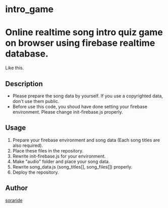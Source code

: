 # intro_game
Online realtime song intro quiz game on browser using firebase realtime database.
====

Like this.


## Description
- Please prepare the song data by yourself. If you use a copyrighted data, don't use them public.
- Before use this code, you shoud have done setting your firebase environment. Please change init-firebase.js properly.

## Usage
1. Prepare your firebase environment and song data (Each song titles are also required).
2. Place these files in the repository.
3. Rewrite init-firebase.js for your environment.
4. Make "audio" folder and place your song data.
5. Rewrite song_data.js (song_titles[], song_files[]) properly. 
6. Deploy the repository.

## Author

[soraride](https://sorarideblog.com/)

